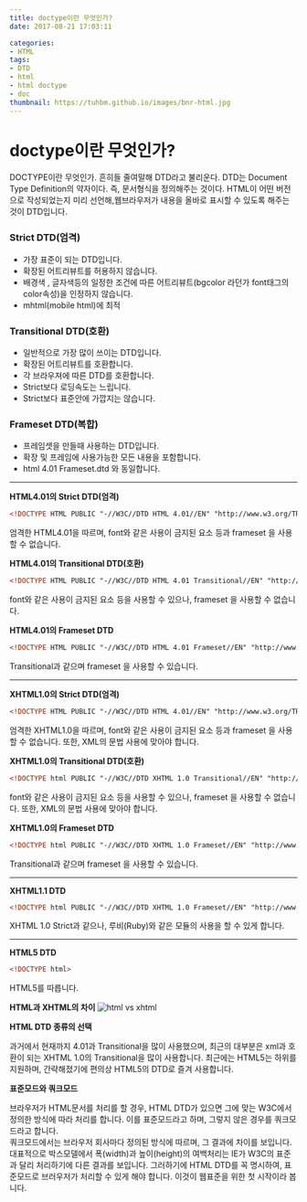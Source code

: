 ```yaml
---
title: doctype이란 무엇인가?
date: 2017-08-21 17:03:11

categories:
- HTML
tags:
- DTD
- html
- html doctype
- doc
thumbnail: https://tuhbm.github.io/images/bnr-html.jpg
---
```


# doctype이란 무엇인가?

DOCTYPE이란 무엇인가. 흔히들 줄여말해 DTD라고 불리운다.
DTD는 Document Type Definition의 약자이다. 즉, 문서형식을 정의해주는 것이다.
HTML이 어떤 버전으로 작성되었는지 미리 선언해,웹브라우저가 내용을 올바로 표시할 수 있도록 해주는 것이 DTD입니다.
<!-- more -->
### Strict DTD(엄격)
- 가장 표준이 되는 DTD입니다.
- 확장된 어트리뷰트를 허용하지 않습니다.
- 배경색 , 글자색등의 일정한 조건에 따른 어트리뷰트(bgcolor 라던가 font태그의 color속성)을 인정하지 않습니다.
- mhtml(mobile html)에 최적

### Transitional DTD(호환)
- 일반적으로 가장 많이 쓰이는 DTD입니다.
- 확장된 어트리뷰트를 호환합니다.
- 각 브라우져에 따른 DTD를 호환합니다.
- Strict보다 로딩속도는 느립니다.
- Strict보다 표준안에 가깝지는 않습니다.

### Frameset DTD(복합)
- 프레임셋을 만들때 사용하는 DTD입니다.
- 확장 및 프레임에 사용가능한 모든 내용을 포함합니다.
- html 4.01 Frameset.dtd 와 동일합니다.


*****
**HTML4.01의 Strict DTD(엄격)**
```html
<!DOCTYPE HTML PUBLIC "-//W3C//DTD HTML 4.01//EN" "http://www.w3.org/TR/html4/strict.dtd">
```
엄격한 HTML4.01을 따르며, font와 같은 사용이 금지된 요소 등과 frameset 을 사용할 수 없습니다.


**HTML4.01의 Transitional DTD(호환)**
```html
<!DOCTYPE HTML PUBLIC "-//W3C//DTD HTML 4.01 Transitional//EN" "http://www.w3.org/TR/html4/loose.dtd">
```
font와 같은 사용이 금지된 요소 등을 사용할 수 있으나, frameset 을 사용할 수 없습니다. 


**HTML4.01의 Frameset DTD**
```html
<!DOCTYPE HTML PUBLIC "-//W3C//DTD HTML 4.01 Frameset//EN" "http://www.w3.org/TR/html4/frameset.dtd">
```
Transitional과 같으며 frameset 을 사용할 수 있습니다. 
*****

**XHTML1.0의 Strict DTD(엄격)**
```html
<!DOCTYPE HTML PUBLIC "-//W3C//DTD HTML 4.01//EN" "http://www.w3.org/TR/html4/strict.dtd">
```
엄격한 XHTML1.0을 따르며, font와 같은 사용이 금지된 요소 등과 frameset 을 사용할 수 없습니다. 또한, XML의 문법 사용에 맞아야 합니다.


**XHTML1.0의 Transitional DTD(호환)**
```html
<!DOCTYPE html PUBLIC "-//W3C//DTD XHTML 1.0 Transitional//EN" "http://www.w3.org/TR/xhtml1/DTD/xhtml1-transitional.dtd">
```
font와 같은 사용이 금지된 요소 등을 사용할 수 있으나, frameset 을 사용할 수 없습니다. 또한, XML의 문법 사용에 맞아야 합니다.


**XHTML1.0의 Frameset DTD**
```html
<!DOCTYPE html PUBLIC "-//W3C//DTD XHTML 1.0 Frameset//EN" "http://www.w3.org/TR/xhtml1/DTD/xhtml1-frameset.dtd">
```
Transitional과 같으며 frameset 을 사용할 수 있습니다.  

*****
**XHTML1.1 DTD**
```html 
<!DOCTYPE html PUBLIC "-//W3C//DTD XHTML 1.0 Frameset//EN" "http://www.w3.org/TR/xhtml1/DTD/xhtml1-frameset.dtd">
```
XHTML 1.0 Strict과 같으나, 루비(Ruby)와 같은 모듈의 사용을 할 수 있게 합니다. 

*****
**HTML5 DTD**
```html 
<!DOCTYPE html>
```
HTML5를 따릅니다.


**HTML과 XHTML의 차이**
![html vs xhtml](https://tuhbm.github.io/images/doctype/doctype.png)


**HTML DTD 종류의 선택**

과거에서 현재까지 4.01과 Transitional을 많이 사용했으며, 최근의 대부분은 xml과 호환이 되는 XHTML 1.0의 Transitional을 많이 사용합니다. 최근에는 HTML5는 하위를 지원하며, 간략해졌기에 편의상 HTML5의 DTD로 즐겨 사용합니다.  


**표준모드와 쿼크모드**

브라우저가 HTML문서를 처리를 할 경우, HTML DTD가 있으면 그에 맞는 W3C에서 정의한 방식에 따라 처리를 합니다. 이를 표준모드라고 하며, 그렇지 않은 경우를 쿼크모드라고 합니다.  
쿼크모드에서는 브라우저 회사마다 정의된 방식에 따르며, 그 결과에 차이를 보입니다. 대표적으로 박스모델에서 폭(width)과 높이(height)의 여백처리는 IE가 W3C의 표준과 달리 처리하기에 다른 결과를 보입니다. 
그러하기에 HTML DTD를 꼭 명시하여, 표준모드로 브러우저가 처리할 수 있게 해야 합니다. 
이것이 웹표준을 위한 첫 시작이라 봅니다.  